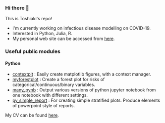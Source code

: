 ### Hi there 👋
This is Toshiaki's repo!

- I'm currently working on infectious disease modelling on COVID-19. 
- Interested in Python, Julia, R.
- My personal web site can be accessed from [here](https://toshiakiasakura.github.io/).

### Useful public modules

#### Python
- [contextplt](https://github.com/toshiakiasakura/contextplt) : Easily create matplotlib figures, with a context manager. 
- [myforestplot](https://github.com/toshiakiasakura/myforestplot) : Create a forest plot for risks of categorical/continuous/binary variables. 
- [many_pynb](https://github.com/toshiakiasakura/many_pynb) : Output various versions of python jupyter notebook from one notebook with different settings.
- [py_simple_report](https://github.com/toshiakiasakura/py_simple_report) : For creating simple stratified plots. Produce elements of powerpoint style of reports.

My CV can be found [here](https://toshiakiasakura.github.io/).
